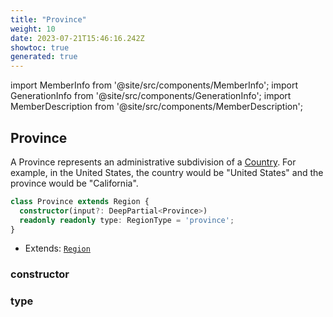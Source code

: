 ```yaml
---
title: "Province"
weight: 10
date: 2023-07-21T15:46:16.242Z
showtoc: true
generated: true
---
```

<!-- This file was generated from the Vendure source. Do not modify. Instead, re-run the "docs:build" script -->
import MemberInfo from '@site/src/components/MemberInfo';
import GenerationInfo from '@site/src/components/GenerationInfo';
import MemberDescription from '@site/src/components/MemberDescription';


## Province

<GenerationInfo sourceFile="packages/core/src/entity/region/province.entity.ts" sourceLine="13" packageName="@vendure/core" />

A Province represents an administrative subdivision of a <a href='/reference/typescript-api/entities/country#country'>Country</a>. For example, in the
United States, the country would be "United States" and the province would be "California".

```ts title="Signature"
class Province extends Region {
  constructor(input?: DeepPartial<Province>)
  readonly readonly type: RegionType = 'province';
}
```
* Extends: <code><a href='/reference/typescript-api/entities/region#region'>Region</a></code>



<div className="members-wrapper">

### constructor

<MemberInfo kind="method" type="(input?: DeepPartial&#60;<a href='/reference/typescript-api/entities/province#province'>Province</a>&#62;) => Province"   />


### type

<MemberInfo kind="property" type="RegionType"   />




</div>
